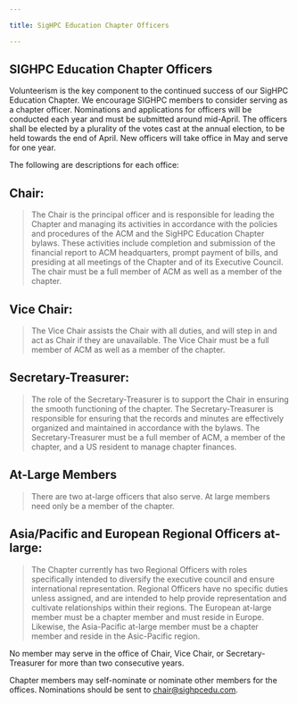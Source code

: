 ```yaml
---

title: SigHPC Education Chapter Officers

---
```


## SIGHPC Education Chapter Officers

Volunteerism is the key component to the continued success of our SigHPC Education Chapter. We encourage SIGHPC members to consider serving as a chapter officer.  Nominations and applications for officers will be conducted each year and must be submitted around mid-April.  The officers shall be elected by a plurality of the votes cast at the annual election, to be held towards the end of April.  New officers will take office in May and serve for one year.

The following are descriptions for each office:  

## Chair:
> The Chair is the principal officer and is responsible for leading the Chapter and managing its activities in accordance with the policies and procedures of the ACM and the SigHPC Education Chapter bylaws. These activities include completion and submission of the financial report to ACM headquarters, prompt payment of bills, and presiding at all meetings of the Chapter and of its Executive Council.  The chair must be a full member of ACM as well as a member of the chapter.  

## Vice Chair:
> The Vice Chair assists the Chair with all duties, and will step in and act as Chair if they are unavailable.  The Vice Chair must be a full member of ACM as well as a member of the chapter.  

## Secretary-Treasurer:
> The role of the Secretary-Treasurer is to support the Chair in ensuring the smooth functioning of the chapter. The Secretary-Treasurer is responsible for  ensuring that the records and minutes are effectively organized and maintained in accordance with the bylaws.  The Secretary-Treasurer must be a full member of ACM, a member of the chapter, and a US resident to manage chapter finances.

## At-Large Members
> There are two at-large officers that also serve.  At large members need only be a member of the chapter.

## Asia/Pacific and European Regional Officers at-large:
> The Chapter currently has two Regional Officers with roles specifically intended to diversify the executive council and ensure international representation.  Regional Officers have no specific duties unless assigned, and are intended to help provide representation and cultivate relationships within their regions. The European at-large member must be a chapter member and must reside in Europe.  Likewise, the Asia-Pacific at-large member must be a chapter member and reside in the Asic-Pacific region.  

No member may serve in the office of Chair, Vice Chair, or Secretary-Treasurer  for more than two consecutive years.  


Chapter members may self-nominate or nominate other members for the offices.  Nominations should be sent to chair@sighpcedu.com.